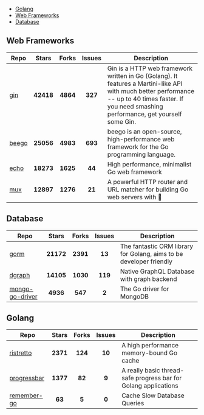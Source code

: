 
- [Golang](#golang)
- [Web Frameworks](#web-frameworks)
- [Database](#database)

## Web Frameworks

| Repo | Stars  | Forks  | Issues | Description |
| ---- | :----: | :----: | :----: | ----------- |
| [gin](https://github.com/gin-gonic/gin) | **42418** | **4864** | **327** | Gin is a HTTP web framework written in Go (Golang). It features a Martini-like API with much better performance -- up to 40 times faster. If you need smashing performance, get yourself some Gin. |
| [beego](https://github.com/astaxie/beego) | **25056** | **4983** | **693** | beego is an open-source, high-performance web framework for the Go programming language. |
| [echo](https://github.com/labstack/echo) | **18273** | **1625** | **44** | High performance, minimalist Go web framework |
| [mux](https://github.com/gorilla/mux) | **12897** | **1276** | **21** | A powerful HTTP router and URL matcher for building Go web servers with 🦍 |

## Database

| Repo | Stars  | Forks  | Issues | Description |
| ---- | :----: | :----: | :----: | ----------- |
| [gorm](https://github.com/go-gorm/gorm) | **21172** | **2391** | **13** | The fantastic ORM library for Golang, aims to be developer friendly |
| [dgraph](https://github.com/dgraph-io/dgraph) | **14105** | **1030** | **119** | Native GraphQL Database with graph backend |
| [mongo-go-driver](https://github.com/mongodb/mongo-go-driver) | **4936** | **547** | **2** | The Go driver for MongoDB |

## Golang

| Repo | Stars  | Forks  | Issues | Description |
| ---- | :----: | :----: | :----: | ----------- |
| [ristretto](https://github.com/dgraph-io/ristretto) | **2371** | **124** | **10** | A high performance memory-bound Go cache |
| [progressbar](https://github.com/schollz/progressbar) | **1377** | **82** | **9** | A really basic thread-safe progress bar for Golang applications |
| [remember-go](https://github.com/rocketlaunchr/remember-go) | **63** | **5** | **0** | Cache Slow Database Queries |
